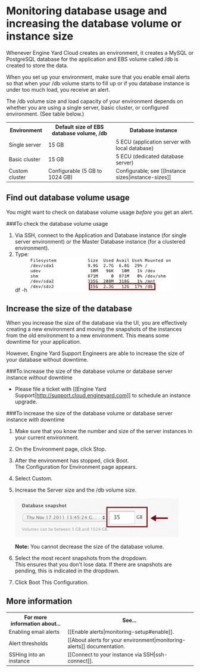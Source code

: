 # Monitoring database usage and increasing the database volume or instance size

Whenever Engine Yard Cloud creates an environment, it creates a MySQL or PostgreSQL database for the application and EBS volume called /db is created to store the data.

When you set up your environment, make sure that you enable email alerts so that when your /db volume starts to fill up or if you database instance is under too much load, you receive an alert. 

The /db volume size and load capacity of your environment depends on whether you are using a single server, basic cluster, or configured environment. (See table below.)

<table>
  <tr>
    <th>Environment</th><th>Default size of EBS database volume, /db</th><th>Database instance</th>
  </tr>
  <tr>
    <td>Single server</td><td>15 GB </td><td>5 ECU  (application server with local database)</td>
  </tr>
  <tr>
    <td>Basic cluster</td><td>15 GB </td><td>5 ECU  (dedicated database server)</td>
  </tr>
  <tr>
    <td>Custom cluster</td><td>Configurable (5 GB to 1024 GB)</td><td>Configurable; see [[Instance sizes|instance-sizes]]  </td>
  </tr> 
</table>

## Find out database volume usage

You might want to check on database volume usage _before_ you get an alert.

###To check the database volume usage 

1. Via SSH, connect to the Application and Database instance (for single server environment) or the Master Database instance (for a clustered environment).  
2. Type:  
        df -h
    ![/db usage](images/database_usage.png)

## Increase the size of the database

When you increase the size of the database via the UI, you are effectively creating a new environment and moving the snapshots of the instances from the old environment to a new environment. This means some downtime for your application. 

However, Engine Yard Support Engineers are able to increase the size of your database without downtime. 

###To increase the size of the database volume or database server instance _without_ downtime  
* Please file a ticket with [[Engine Yard Support|http://support.cloud.engineyard.com]] to schedule an instance upgrade.

###To increase the size of the database volume or database server instance _with_ downtime

1. Make sure that you know the number and size of the server instances in your current environment.
   
2. On the Environment page, click Stop.  
    
2. After the environment has stopped, click Boot.  
    The Configuration for Environment page appears.  

3. Select Custom.

4. Increase the Server size and the /db volume size.

    ![/db volume size](images/db_vol_size.png)

    **Note:** You cannot decrease the size of the database volume. 

5. Select the most recent snapshots from the dropdown.  
    This ensures that you don't lose data. If there are snapshots are pending, this is indicated in the dropdown.

6. Click Boot This Configuration.


<h2 id="topic5"> More information</h2>

<table>
  <tr>
    <th>For more information about...</th><th>See...</th>
  </tr>
  <tr>
     <td>Enabling email alerts</td><td>[[Enable alerts|monitoring-setup#enable]]. </td>
   </tr>
   <tr>
     <td>Alert thresholds</td><td>[[About alerts for your environment|monitoring-alerts]] documentation. </td>
   </tr>
   <tr>
	 <td>SSHing into an instance</td><td>[[Connect to your instance via SSH|ssh-connect]].</td>
   </tr>
</table>